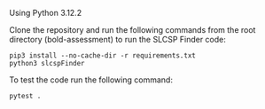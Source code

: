 Using Python 3.12.2

Clone the repository and run the following commands from the root directory (bold-assessment) to run the SLCSP Finder code:

```
pip3 install --no-cache-dir -r requirements.txt
python3 slcspFinder
```

To test the code run the following command:

```
pytest .
```
